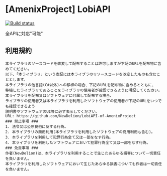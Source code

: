 # [AmenixProject]  LobiAPI

[![Build status](https://ci.appveyor.com/api/projects/status/absiyrynkv81jeb2?svg=true)](https://ci.appveyor.com/project/haniokasai/lobiapi-of-amenixproject)

全APIに対応"可能"

## 利用規約
```
本ライブラリのソースコードを改変して配布することは許可しますが下記のURLを配布物に含めてください。
以下、「本ライブラリ」という表記には本ライブラのリソースコードを改変したものも含むこととします。
本ライブラリの他言語(C#以外)への移植の場合、下記のURLを配布物に含めるとともに、
移植したライブラリであることをライブラリの使用者が確認できるように明記してください。
本ライブラリを配布又はソフトウェアに付属して配布する場合、
ライブラリの使用者又は本ライブラリを利用したソフトウェアの使用者が下記のURLをいつでも確認できるよう
説明書やソフトウェアのUI等に必ず表示してください。
URL: https://github.com/NewDelion/LobiAPI-of-AmenixProject
### 禁止事項 ###
1. 法令又は公序良俗に反する行為。
2. 本ライブラリの商用利用(本ライブラリを利用したソフトウェアの商用利用も含む)。
3. 本ライブラリを利用して犯罪行為全て又は一部をなす行為。
4. 本ライブラリを利用したソフトウェアにおいて犯罪行為全て又は一部をなす行為。
### 免責事項 ###
作者(NewDelion)は、本ライブラリを利用することで生じたあらゆる損害について一切責任を負いません。
本ライブラリを利用したソフトウェアにおいて生じたあらゆる損害についても作者は一切責任を負いません。
```
